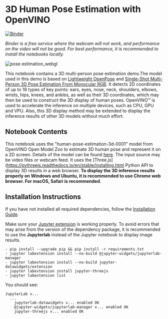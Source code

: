 # 3D Human Pose Estimation with OpenVINO

[![Binder](https://mybinder.org/badge_logo.svg)](https://mybinder.org/v2/gh/openvinotoolkit/openvino_notebooks.git/main?labpath=notebooks%2F406-3D-pose-estimation-webcam%2F406-3D-pose-estimation.ipynb)

*Binder is a free service where the webcam will not work, and performance on the video will not be good. For best performance, it is recommended to install the notebooks locally.*

![pose estimation_webgl](https://user-images.githubusercontent.com/42672437/183292131-576cc05a-a724-472c-8dc9-f6bc092190bf.gif)

This notebook contains a 3D multi-person pose estimation demo.The model used in this demo is based on [Lightweight OpenPose](https://arxiv.org/abs/1811.12004) and [Single-Shot Multi-Person 3D Pose Estimation From Monocular RGB](https://arxiv.org/abs/1712.03453). It detects 2D coordinates of up to 18 types of key points: ears, eyes, nose, neck, shoulders, elbows, wrists, hips, knees, and ankles, as well as their 3D coordinates, which may then be used to construct the 3D display of human poses. OpenVINO™ is used to accelerate the inference on multiple devices, such as CPU, GPU and VPU. Also, this 3D display method may be extended to display the inference results of other 3D models without much effort.

## Notebook Contents

This notebook uses the "human-pose-estimation-3d-0001" model from OpenVINO Open Model Zoo to estimate 3D human pose and represent it on a 2D screen. Details of the model can be found [here](https://github.com/openvinotoolkit/open_model_zoo/tree/master/models/public/human-pose-estimation-3d-0001). The input source may be video files or webcam feed. It uses the [Three.js](https://pythreejs.readthedocs.io/en/stable/installing.html Python API to display 3D results in a web browser. **To display the 3D inference results properly on Windows and Ubuntu, it is recommended to use Chrome web browser. For macOS, Safari is recommended**.

## Installation Instructions

If you have not installed all required dependencies, follow the [Installation Guide](https://github.com/openvinotoolkit/openvino_notebooks/blob/main/README.md).

Make sure your [Jupyter extension](https://github.com/jupyter-widgets/pythreejs#jupyterlab) is working properly.
To avoid errors that may arise from the version of the dependency package, it is recommended to use the **Jupyterlab** instead of the Jupyter notebook to display image results.
```
- pip install --upgrade pip && pip install -r requirements.txt
- jupyter labextension install --no-build @jupyter-widgets/jupyterlab-manager
- jupyter labextension install --no-build jupyter-datawidgets/extension
- jupyter labextension install jupyter-threejs
- jupyter labextension list
```

You should see:
```
JupyterLab v...
  ...
    jupyterlab-datawidgets v... enabled OK
    @jupyter-widgets/jupyterlab-manager v... enabled OK
    jupyter-threejs v... enabled OK
```

